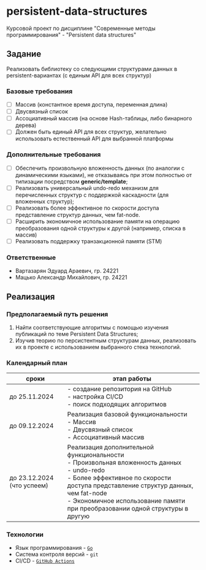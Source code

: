 # persistent-data-structures

Курсовой проект по дисциплине "Современные методы программирования" - "Persistent data structures"

## Задание

Реализовать библиотеку со следующими структурами данных в persistent-вариантах (с единым API для всех структур)

### Базовые требования

- [ ] Массив (константное время доступа, переменная длина)
- [ ] Двусвязный список
- [ ] Ассоциативный массив (на основе Hash-таблицы, либо бинарного дерева)
- [ ] Должен быть единый API для всех структур, желательно использовать естественный
  API для выбранной платформы

### Дополнительные требования

- [ ] Обеспечить произвольную вложенность данных (по аналогии с динамическими языками), не отказываясь при этом полностью от типизации посредством **generic/template**;
- [ ] Реализовать универсальный undo-redo механизм для перечисленных структур с поддержкой каскадности (для вложенных структур);
- [ ] Реализовать более эффективное по скорости доступа представление структур данных, чем fat-node.
- [ ] Расширить экономичное использование памяти на операцию преобразования одной структуры к другой (например, списка в массив)
- [ ] Реализовать поддержку транзакционной памяти (STM)

### Ответственные

- Вартазарян Эдуард Араевич, гр. 24221
- Мацько Александр Михайлович, гр. 24221

## Реализация

### Предполагаемый путь решения

1. Найти соответствующие алгоритмы с помощью изучения публикаций по теме Persistent Data Structures;
2. Изучив теорию по персистентным структурам данных, реализовать их в проекте с использованием выбранного стека технологий.

### Календарный план

| сроки                      | этап работы                                                                                                                                                                                                                                                             |
| -------------------------- | ----------------------------------------------------------------------------------------------------------------------------------------------------------------------------------------------------------------------------------------------------------------------- |
| до 25.11.2024              | - создание репозитория на GitHub<br>- настройка CI/CD<br>- поиск подходящих алгоритмов                                                                                                                                                                                  |
| до 09.12.2024              | Реализация базовой функциональности<br>- Массив<br>- Двусвязный список<br>- Ассоциативный массив                                                                                                                                                                        |
| до 23.12.2024 (что успеем) | Реализация дополнительной функциональности<br>- Произвольная вложенность данных<br>- undo-redo<br>- Более эффективное по скорости доступа представление структур данных, чем fat-node<br>- Экономичное использование памяти при преобразовании одной структуры в другую |

### Технологии
- Язык программирования -  [`Go`](https://go.dev/)
- Система контроля версий - `git`
- CI/CD - [`GitHub Actions`](https://github.com/features/actions)